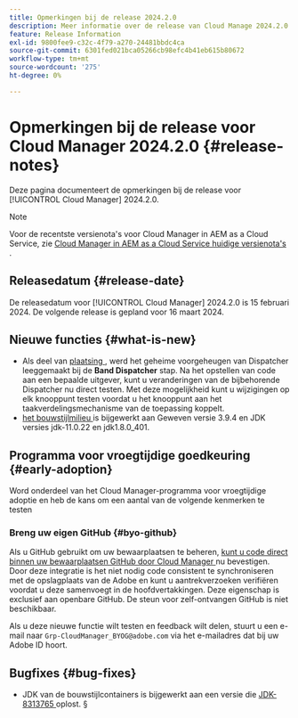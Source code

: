 ```yaml
---
title: Opmerkingen bij de release 2024.2.0
description: Meer informatie over de release van Cloud Manage 2024.2.0.
feature: Release Information
exl-id: 9800fee9-c32c-4f79-a270-24481bbdc4ca
source-git-commit: 6301fed021bca05266cb98efc4b41eb615b80672
workflow-type: tm+mt
source-wordcount: '275'
ht-degree: 0%

---
```


# Opmerkingen bij de release voor Cloud Manager 2024.2.0 {#release-notes}

Deze pagina documenteert de opmerkingen bij de release voor [!UICONTROL Cloud Manager] 2024.2.0.

>[!NOTE]
>
>Voor de recentste versienota&#39;s voor Cloud Manager in AEM as a Cloud Service, zie [ Cloud Manager in AEM as a Cloud Service huidige versienota&#39;s ](https://experienceleague.adobe.com/en/docs/experience-manager-cloud-service/content/release-notes/cloud-manager/current).

## Releasedatum {#release-date}

De releasedatum voor [!UICONTROL Cloud Manager] 2024.2.0 is 15 februari 2024. De volgende release is gepland voor 16 maart 2024.

## Nieuwe functies {#what-is-new}

* Als deel van [ plaatsing ](/help/using/code-deployment.md), werd het geheime voorgeheugen van Dispatcher leeggemaakt bij de **Band Dispatcher** stap. Na het opstellen van code aan een bepaalde uitgever, kunt u veranderingen van de bijbehorende Dispatcher nu direct testen. Met deze mogelijkheid kunt u wijzigingen op elk knooppunt testen voordat u het knooppunt aan het taakverdelingsmechanisme van de toepassing koppelt.
* [ het bouwstijlmilieu ](/help/getting-started/build-environment.md) is bijgewerkt aan Geweven versie 3.9.4 en JDK versies jdk-11.0.22 en jdk1.8.0_401.

## Programma voor vroegtijdige goedkeuring {#early-adoption}

Word onderdeel van het Cloud Manager-programma voor vroegtijdige adoptie en heb de kans om een aantal van de volgende kenmerken te testen

### Breng uw eigen GitHub {#byo-github}

Als u GitHub gebruikt om uw bewaarplaatsen te beheren, [ kunt u code direct binnen uw bewaarplaatsen GitHub door Cloud Manager ](/help/managing-code/private-repositories.md) nu bevestigen. Door deze integratie is het niet nodig code consistent te synchroniseren met de opslagplaats van de Adobe en kunt u aantrekverzoeken verifiëren voordat u deze samenvoegt in de hoofdvertakkingen. Deze eigenschap is exclusief aan openbare GitHub. De steun voor zelf-ontvangen GitHub is niet beschikbaar.

Als u deze nieuwe functie wilt testen en feedback wilt delen, stuurt u een e-mail naar `Grp-CloudManager_BYOG@adobe.com` via het e-mailadres dat bij uw Adobe ID hoort.

## Bugfixes {#bug-fixes}

* JDK van de bouwstijlcontainers is bijgewerkt aan een versie die [ JDK-8313765 ](https://bugs.openjdk.org/browse/JDK-8313765) oplost.
§
